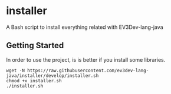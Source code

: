 # installer
A Bash script to install everything related with EV3Dev-lang-java

## Getting Started

In order to use the project, is is better if you install some libraries.

```
wget -N https://raw.githubusercontent.com/ev3dev-lang-java/installer/develop/installer.sh
chmod +x installer.sh
./installer.sh
```


